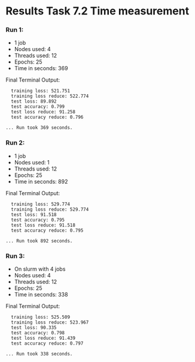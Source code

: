# Results Task 7.2 Time measurement

### Run 1:

* 1 job
* Nodes used: 4
* Threads used: 12
* Epochs: 25
* Time in seconds: 369

Final Terminal Output:
```
  training loss: 521.751
  training loss reduce: 522.774
  test loss: 89.892
  test accuracy: 0.799
  test loss reduce: 91.258
  test accuracy reduce: 0.796

... Run took 369 seconds.
```

### Run 2: 

* 1 job
* Nodes used: 1
* Threads used: 12
* Epochs: 25
* Time in seconds: 892

Final Terminal Output:
```
  training loss: 529.774
  training loss reduce: 529.774
  test loss: 91.518
  test accuracy: 0.795
  test loss reduce: 91.518
  test accuracy reduce: 0.795

... Run took 892 seconds.
```

### Run 3: 

* On slurm with 4 jobs
* Nodes used: 4
* Threads used: 12
* Epochs: 25
* Time in seconds: 338

Final Terminal Output:
```
  training loss: 525.509
  training loss reduce: 523.967
  test loss: 90.335
  test accuracy: 0.798
  test loss reduce: 91.439
  test accuracy reduce: 0.797

... Run took 338 seconds.
```